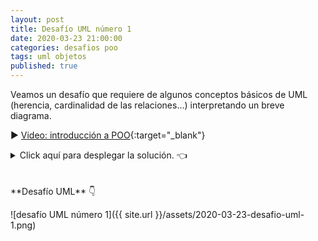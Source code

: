 ```yaml
---
layout: post
title: Desafío UML número 1
date: 2020-03-23 21:00:00
categories: desafios poo
tags: uml objetos
published: true
---
```


Veamos un desafío que requiere de algunos conceptos básicos de UML (herencia, cardinalidad de las relaciones...) interpretando un breve diagrama.

▶️ [Video: introducción a POO](https://www.youtube.com/watch?v=iliKayKaGtc){:target="_blank"}

<details><summary>Click aquí para desplegar la solución. 👈</summary>
<br />
<div markdown="1">![Solución al desafío]({{ site.url }}/assets/2020-03-23-desafio-uml-1-solucion.png)
  </div></details>

<br />
<br />
**Desafío UML** 👇

![desafío UML número 1]({{ site.url }}/assets/2020-03-23-desafio-uml-1.png)

